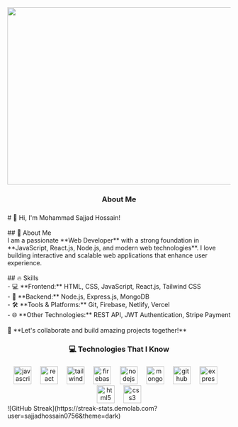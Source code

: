<div align="center">
  <img height="400" width="1280" src="https://i.imgur.com/qxcGIkJ.jpeg"  />
</div>

###

<h3 align="center">About Me</h3>

###

<p align="left"># 👋 Hi, I'm Mohammad Sajjad Hossain! <br><br>## 🚀 About Me  <br>I am a passionate **Web Developer** with a strong foundation in **JavaScript, React.js, Node.js, and modern web technologies**. I love building interactive and scalable web applications that enhance user experience.  <br><br>## 🔥 Skills  <br>- 💻 **Frontend:** HTML, CSS, JavaScript, React.js, Tailwind CSS  <br>- 🔗 **Backend:** Node.js, Express.js, MongoDB  <br>- 🛠 **Tools & Platforms:** Git, Firebase, Netlify, Vercel  <br>- 🌐 **Other Technologies:** REST API, JWT Authentication, Stripe Payment  <br><br>🚀 **Let's collaborate and build amazing projects together!**</p>

###

<h3 align="center">💻 Technologies That I Know</h3>

###

<div align="center">
  <img src="https://cdn.jsdelivr.net/gh/devicons/devicon/icons/javascript/javascript-original.svg" height="40" alt="javascript logo"  />
  <img width="12" />
  <img src="https://cdn.jsdelivr.net/gh/devicons/devicon/icons/react/react-original.svg" height="40" alt="react logo"  />
  <img width="12" />
  <img src="https://cdn.jsdelivr.net/gh/devicons/devicon/icons/tailwindcss/tailwindcss-original-wordmark.svg" height="40" alt="tailwindcss logo"  />
  <img width="12" />
  <img src="https://cdn.jsdelivr.net/gh/devicons/devicon/icons/firebase/firebase-plain.svg" height="40" alt="firebase logo"  />
  <img width="12" />
  <img src="https://cdn.jsdelivr.net/gh/devicons/devicon/icons/nodejs/nodejs-original.svg" height="40" alt="nodejs logo"  />
  <img width="12" />
  <img src="https://cdn.jsdelivr.net/gh/devicons/devicon/icons/mongodb/mongodb-original.svg" height="40" alt="mongodb logo"  />
  <img width="12" />
  <img src="https://cdn.jsdelivr.net/gh/devicons/devicon/icons/github/github-original.svg" height="40" alt="github logo"  />
  <img width="12" />
  <img src="https://cdn.jsdelivr.net/gh/devicons/devicon/icons/express/express-original.svg" height="40" alt="express logo"  />
  <img width="12" />
  <img src="https://cdn.jsdelivr.net/gh/devicons/devicon/icons/html5/html5-original.svg" height="40" alt="html5 logo"  />
  <img width="12" />
  <img src="https://cdn.jsdelivr.net/gh/devicons/devicon/icons/css3/css3-original.svg" height="40" alt="css3 logo"  />
</div>
![GitHub Streak](https://streak-stats.demolab.com?user=sajjadhossain0756&theme=dark)




###
